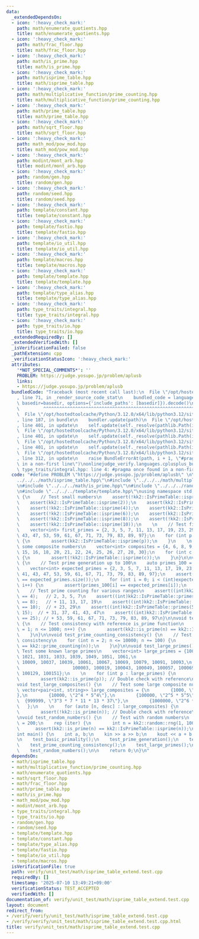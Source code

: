 ```yaml
---
data:
  _extendedDependsOn:
  - icon: ':heavy_check_mark:'
    path: math/enumerate_quotients.hpp
    title: math/enumerate_quotients.hpp
  - icon: ':heavy_check_mark:'
    path: math/frac_floor.hpp
    title: math/frac_floor.hpp
  - icon: ':heavy_check_mark:'
    path: math/is_prime.hpp
    title: math/is_prime.hpp
  - icon: ':heavy_check_mark:'
    path: math/isprime_table.hpp
    title: math/isprime_table.hpp
  - icon: ':heavy_check_mark:'
    path: math/multiplicative_function/prime_counting.hpp
    title: math/multiplicative_function/prime_counting.hpp
  - icon: ':heavy_check_mark:'
    path: math/prime_table.hpp
    title: math/prime_table.hpp
  - icon: ':heavy_check_mark:'
    path: math/sqrt_floor.hpp
    title: math/sqrt_floor.hpp
  - icon: ':heavy_check_mark:'
    path: math_mod/pow_mod.hpp
    title: math_mod/pow_mod.hpp
  - icon: ':heavy_check_mark:'
    path: modint/mont_arb.hpp
    title: modint/mont_arb.hpp
  - icon: ':heavy_check_mark:'
    path: random/gen.hpp
    title: random/gen.hpp
  - icon: ':heavy_check_mark:'
    path: random/seed.hpp
    title: random/seed.hpp
  - icon: ':heavy_check_mark:'
    path: template/constant.hpp
    title: template/constant.hpp
  - icon: ':heavy_check_mark:'
    path: template/fastio.hpp
    title: template/fastio.hpp
  - icon: ':heavy_check_mark:'
    path: template/io_util.hpp
    title: template/io_util.hpp
  - icon: ':heavy_check_mark:'
    path: template/macros.hpp
    title: template/macros.hpp
  - icon: ':heavy_check_mark:'
    path: template/template.hpp
    title: template/template.hpp
  - icon: ':heavy_check_mark:'
    path: template/type_alias.hpp
    title: template/type_alias.hpp
  - icon: ':heavy_check_mark:'
    path: type_traits/integral.hpp
    title: type_traits/integral.hpp
  - icon: ':heavy_check_mark:'
    path: type_traits/io.hpp
    title: type_traits/io.hpp
  _extendedRequiredBy: []
  _extendedVerifiedWith: []
  _isVerificationFailed: false
  _pathExtension: cpp
  _verificationStatusIcon: ':heavy_check_mark:'
  attributes:
    '*NOT_SPECIAL_COMMENTS*': ''
    PROBLEM: https://judge.yosupo.jp/problem/aplusb
    links:
    - https://judge.yosupo.jp/problem/aplusb
  bundledCode: "Traceback (most recent call last):\n  File \"/opt/hostedtoolcache/Python/3.12.0/x64/lib/python3.12/site-packages/onlinejudge_verify/documentation/build.py\"\
    , line 71, in _render_source_code_stat\n    bundled_code = language.bundle(stat.path,\
    \ basedir=basedir, options={'include_paths': [basedir]}).decode()\n          \
    \         ^^^^^^^^^^^^^^^^^^^^^^^^^^^^^^^^^^^^^^^^^^^^^^^^^^^^^^^^^^^^^^^^^^^^^^^^^^^^^^^^^\n\
    \  File \"/opt/hostedtoolcache/Python/3.12.0/x64/lib/python3.12/site-packages/onlinejudge_verify/languages/cplusplus.py\"\
    , line 187, in bundle\n    bundler.update(path)\n  File \"/opt/hostedtoolcache/Python/3.12.0/x64/lib/python3.12/site-packages/onlinejudge_verify/languages/cplusplus_bundle.py\"\
    , line 401, in update\n    self.update(self._resolve(pathlib.Path(included), included_from=path))\n\
    \  File \"/opt/hostedtoolcache/Python/3.12.0/x64/lib/python3.12/site-packages/onlinejudge_verify/languages/cplusplus_bundle.py\"\
    , line 401, in update\n    self.update(self._resolve(pathlib.Path(included), included_from=path))\n\
    \  File \"/opt/hostedtoolcache/Python/3.12.0/x64/lib/python3.12/site-packages/onlinejudge_verify/languages/cplusplus_bundle.py\"\
    , line 401, in update\n    self.update(self._resolve(pathlib.Path(included), included_from=path))\n\
    \  File \"/opt/hostedtoolcache/Python/3.12.0/x64/lib/python3.12/site-packages/onlinejudge_verify/languages/cplusplus_bundle.py\"\
    , line 312, in update\n    raise BundleErrorAt(path, i + 1, \"#pragma once found\
    \ in a non-first line\")\nonlinejudge_verify.languages.cplusplus_bundle.BundleErrorAt:\
    \ type_traits/integral.hpp: line 4: #pragma once found in a non-first line\n"
  code: "#define PROBLEM \"https://judge.yosupo.jp/problem/aplusb\" \n\n#include \"\
    ../../../math/isprime_table.hpp\"\n#include \"../../../math/multiplicative_function/prime_counting.hpp\"\
    \n#include \"../../../math/is_prime.hpp\"\n#include \"../../../random/gen.hpp\"\
    \n#include \"../../../template/template.hpp\"\nusing namespace std;\n\nvoid test_basic_primality()\
    \ {\n    // Test small numbers\n    assert(!kk2::IsPrimeTable::isprime(1));\n\
    \    assert(kk2::IsPrimeTable::isprime(2));\n    assert(kk2::IsPrimeTable::isprime(3));\n\
    \    assert(!kk2::IsPrimeTable::isprime(4));\n    assert(kk2::IsPrimeTable::isprime(5));\n\
    \    assert(!kk2::IsPrimeTable::isprime(6));\n    assert(kk2::IsPrimeTable::isprime(7));\n\
    \    assert(!kk2::IsPrimeTable::isprime(8));\n    assert(!kk2::IsPrimeTable::isprime(9));\n\
    \    assert(!kk2::IsPrimeTable::isprime(10));\n    \n    // Test first 25 primes\n\
    \    vector<int> first_primes = {2, 3, 5, 7, 11, 13, 17, 19, 23, 29, 31, 37, 41,\
    \ 43, 47, 53, 59, 61, 67, 71, 73, 79, 83, 89, 97};\n    for (int p : first_primes)\
    \ {\n        assert(kk2::IsPrimeTable::isprime(p));\n    }\n    \n    // Test\
    \ some composite numbers\n    vector<int> composites = {4, 6, 8, 9, 10, 12, 14,\
    \ 15, 16, 18, 20, 21, 22, 24, 25, 26, 27, 28, 30};\n    for (int c : composites)\
    \ {\n        assert(!kk2::IsPrimeTable::isprime(c));\n    }\n}\n\nvoid test_prime_generation()\
    \ {\n    // Test prime generation up to 100\n    auto primes_100 = kk2::IsPrimeTable::primes(100);\n\
    \    vector<int> expected_primes = {2, 3, 5, 7, 11, 13, 17, 19, 23, 29, 31, 37,\
    \ 41, 43, 47, 53, 59, 61, 67, 71, 73, 79, 83, 89, 97};\n    assert(primes_100.size()\
    \ == expected_primes.size());\n    for (int i = 0; i < (int)expected_primes.size();\
    \ i++) {\n        assert(primes_100[i] == expected_primes[i]);\n    }\n    \n\
    \    // Test prime counting for various ranges\n    assert((int)kk2::IsPrimeTable::primes(10).size()\
    \ == 4);   // 2, 3, 5, 7\n    assert((int)kk2::IsPrimeTable::primes(20).size()\
    \ == 8);   // + 11, 13, 17, 19\n    assert((int)kk2::IsPrimeTable::primes(30).size()\
    \ == 10);  // + 23, 29\n    assert((int)kk2::IsPrimeTable::primes(50).size() ==\
    \ 15);  // + 31, 37, 41, 43, 47\n    assert((int)kk2::IsPrimeTable::primes(100).size()\
    \ == 25); // + 53, 59, 61, 67, 71, 73, 79, 83, 89, 97\n}\n\nvoid test_consistency_with_reference()\
    \ {\n    // Test consistency with reference is_prime function\n    for (int n\
    \ = 1; n <= 1000; n++) {\n        assert(kk2::is_prime(n) == kk2::IsPrimeTable::isprime(n));\n\
    \    }\n}\n\nvoid test_prime_counting_consistency() {\n    // Test prime counting\
    \ consistency\n    for (int n = 2; n <= 10000; n += 100) {\n        assert((int)kk2::IsPrimeTable::primes(n).size()\
    \ == kk2::prime_counting(n));\n    }\n}\n\nvoid test_large_primes() {\n    //\
    \ Test some known large primes\n    vector<int> large_primes = {1009, 1013, 1019,\
    \ 1021, 1031, 1033, 1039, 1049, 1051, 1061,\n                               10007,\
    \ 10009, 10037, 10039, 10061, 10067, 10069, 10079, 10091, 10093,\n           \
    \                    100003, 100019, 100043, 100049, 100057, 100069, 100103, 100109,\
    \ 100129, 100151};\n    \n    for (int p : large_primes) {\n        assert(kk2::IsPrimeTable::isprime(p));\n\
    \        assert(kk2::is_prime(p)); // Double check with reference\n    }\n}\n\n\
    void test_large_composites() {\n    // Test some large composite numbers\n   \
    \ vector<pair<int, string>> large_composites = {\n        {1000, \"2^3 * 5^3\"\
    },\n        {10000, \"2^4 * 5^4\"},\n        {100000, \"2^5 * 5^5\"},\n      \
    \  {999999, \"3^3 * 7 * 11 * 13 * 37\"},\n        {1000000, \"2^6 * 5^6\"}\n \
    \   };\n    \n    for (auto [n, desc] : large_composites) {\n        assert(!kk2::IsPrimeTable::isprime(n));\n\
    \        assert(!kk2::is_prime(n)); // Double check with reference\n    }\n}\n\
    \nvoid test_random_numbers() {\n    // Test with random numbers\n    int iter\
    \ = 200;\n    rep (iter) {\n        int n = kk2::random::rng(1, 1000000);\n  \
    \      assert(kk2::is_prime(n) == kk2::IsPrimeTable::isprime(n));\n    }\n}\n\n\
    int main() {\n    int a, b;\n    kin >> a >> b;\n    kout << a + b << kendl;\n\
    \n    test_basic_primality();\n    test_prime_generation();\n    test_consistency_with_reference();\n\
    \    test_prime_counting_consistency();\n    test_large_primes();\n    test_large_composites();\n\
    \    test_random_numbers();\n\n    return 0;\n}\n"
  dependsOn:
  - math/isprime_table.hpp
  - math/multiplicative_function/prime_counting.hpp
  - math/enumerate_quotients.hpp
  - math/sqrt_floor.hpp
  - math/frac_floor.hpp
  - math/prime_table.hpp
  - math/is_prime.hpp
  - math_mod/pow_mod.hpp
  - modint/mont_arb.hpp
  - type_traits/integral.hpp
  - type_traits/io.hpp
  - random/gen.hpp
  - random/seed.hpp
  - template/template.hpp
  - template/constant.hpp
  - template/type_alias.hpp
  - template/fastio.hpp
  - template/io_util.hpp
  - template/macros.hpp
  isVerificationFile: true
  path: verify/unit_test/math/isprime_table_extend.test.cpp
  requiredBy: []
  timestamp: '2025-07-10 13:49:21+09:00'
  verificationStatus: TEST_ACCEPTED
  verifiedWith: []
documentation_of: verify/unit_test/math/isprime_table_extend.test.cpp
layout: document
redirect_from:
- /verify/verify/unit_test/math/isprime_table_extend.test.cpp
- /verify/verify/unit_test/math/isprime_table_extend.test.cpp.html
title: verify/unit_test/math/isprime_table_extend.test.cpp
---
```

